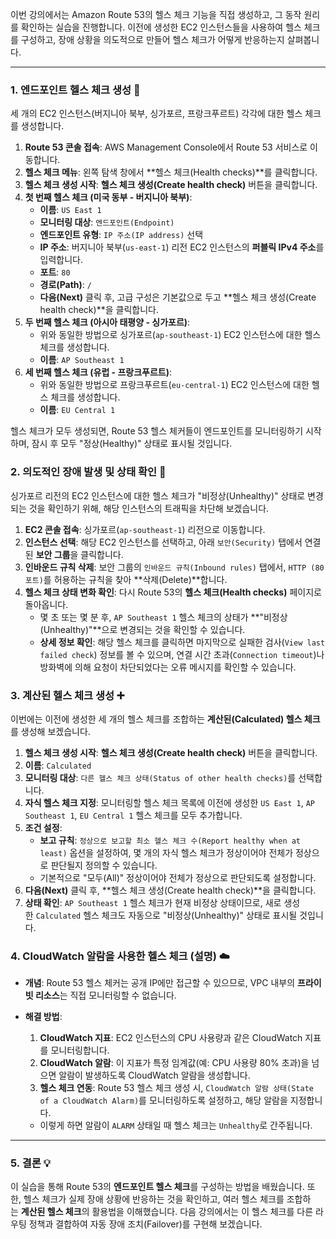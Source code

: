 
이번 강의에서는 Amazon Route 53의 헬스 체크 기능을 직접 생성하고, 그 동작 원리를 확인하는 실습을 진행합니다. 이전에 생성한 EC2 인스턴스들을 사용하여 헬스 체크를 구성하고, 장애 상황을 의도적으로 만들어 헬스 체크가 어떻게 반응하는지 살펴봅니다.

---

### 1. 엔드포인트 헬스 체크 생성 🚀

세 개의 EC2 인스턴스(버지니아 북부, 싱가포르, 프랑크푸르트) 각각에 대한 헬스 체크를 생성합니다.

1. **Route 53 콘솔 접속**: AWS Management Console에서 Route 53 서비스로 이동합니다.
2. **헬스 체크 메뉴**: 왼쪽 탐색 창에서 **헬스 체크(Health checks)**를 클릭합니다.
3. **헬스 체크 생성 시작**: **헬스 체크 생성(Create health check)** 버튼을 클릭합니다.
4. **첫 번째 헬스 체크 (미국 동부 - 버지니아 북부)**:
    - **이름**: `US East 1`
    - **모니터링 대상**: `엔드포인트(Endpoint)`
    - **엔드포인트 유형**: `IP 주소(IP address)` 선택
    - **IP 주소**: 버지니아 북부(`us-east-1`) 리전 EC2 인스턴스의 **퍼블릭 IPv4 주소**를 입력합니다.
    - **포트**: `80`
    - **경로(Path)**: `/`
    - **다음(Next)** 클릭 후, 고급 구성은 기본값으로 두고 **헬스 체크 생성(Create health check)**을 클릭합니다.
5. **두 번째 헬스 체크 (아시아 태평양 - 싱가포르)**:
    - 위와 동일한 방법으로 싱가포르(`ap-southeast-1`) EC2 인스턴스에 대한 헬스 체크를 생성합니다.
    - **이름**: `AP Southeast 1`
6. **세 번째 헬스 체크 (유럽 - 프랑크푸르트)**:
    - 위와 동일한 방법으로 프랑크푸르트(`eu-central-1`) EC2 인스턴스에 대한 헬스 체크를 생성합니다.
    - **이름**: `EU Central 1`

헬스 체크가 모두 생성되면, Route 53 헬스 체커들이 엔드포인트를 모니터링하기 시작하며, 잠시 후 모두 "정상(Healthy)" 상태로 표시될 것입니다.

### 2. 의도적인 장애 발생 및 상태 확인 🚨

싱가포르 리전의 EC2 인스턴스에 대한 헬스 체크가 "비정상(Unhealthy)" 상태로 변경되는 것을 확인하기 위해, 해당 인스턴스의 트래픽을 차단해 보겠습니다.

1. **EC2 콘솔 접속**: 싱가포르(`ap-southeast-1`) 리전으로 이동합니다.
2. **인스턴스 선택**: 해당 EC2 인스턴스를 선택하고, 아래 `보안(Security)` 탭에서 연결된 **보안 그룹**을 클릭합니다.
3. **인바운드 규칙 삭제**: 보안 그룹의 `인바운드 규칙(Inbound rules)` 탭에서, `HTTP (80 포트)`를 허용하는 규칙을 찾아 **삭제(Delete)**합니다.
4. **헬스 체크 상태 변화 확인**: 다시 Route 53의 **헬스 체크(Health checks)** 페이지로 돌아옵니다.
    - 몇 초 또는 몇 분 후, `AP Southeast 1` 헬스 체크의 상태가 **"비정상(Unhealthy)"**으로 변경되는 것을 확인할 수 있습니다.
    - **상세 정보 확인**: 해당 헬스 체크를 클릭하면 마지막으로 실패한 검사(`View last failed check`) 정보를 볼 수 있으며, 연결 시간 초과(`Connection timeout`)나 방화벽에 의해 요청이 차단되었다는 오류 메시지를 확인할 수 있습니다.

### 3. 계산된 헬스 체크 생성 ➕

이번에는 이전에 생성한 세 개의 헬스 체크를 조합하는 **계산된(Calculated) 헬스 체크**를 생성해 보겠습니다.

1. **헬스 체크 생성 시작**: **헬스 체크 생성(Create health check)** 버튼을 클릭합니다.
2. **이름**: `Calculated`
3. **모니터링 대상**: `다른 헬스 체크 상태(Status of other health checks)`를 선택합니다.
4. **자식 헬스 체크 지정**: 모니터링할 헬스 체크 목록에 이전에 생성한 `US East 1`, `AP Southeast 1`, `EU Central 1` 헬스 체크를 모두 추가합니다.
5. **조건 설정**:
    - **보고 규칙**: `정상으로 보고할 최소 헬스 체크 수(Report healthy when at least)` 옵션을 설정하여, 몇 개의 자식 헬스 체크가 정상이어야 전체가 정상으로 판단될지 정의할 수 있습니다.
    - 기본적으로 "모두(All)" 정상이어야 전체가 정상으로 판단되도록 설정합니다.
6. **다음(Next)** 클릭 후, **헬스 체크 생성(Create health check)**을 클릭합니다.
7. **상태 확인**: `AP Southeast 1` 헬스 체크가 현재 비정상 상태이므로, 새로 생성한 `Calculated` 헬스 체크도 자동으로 "비정상(Unhealthy)" 상태로 표시될 것입니다.

### 4. CloudWatch 알람을 사용한 헬스 체크 (설명) ☁️

- **개념**: Route 53 헬스 체커는 공개 IP에만 접근할 수 있으므로, VPC 내부의 **프라이빗 리소스**는 직접 모니터링할 수 없습니다.
- **해결 방법**:
    1. **CloudWatch 지표**: EC2 인스턴스의 CPU 사용량과 같은 CloudWatch 지표를 모니터링합니다.
    2. **CloudWatch 알람**: 이 지표가 특정 임계값(예: CPU 사용량 80% 초과)을 넘으면 알람이 발생하도록 CloudWatch 알람을 생성합니다.
    3. **헬스 체크 연동**: Route 53 헬스 체크 생성 시, `CloudWatch 알람 상태(State of a CloudWatch Alarm)`를 모니터링하도록 설정하고, 해당 알람을 지정합니다.

    - 이렇게 하면 알람이 `ALARM` 상태일 때 헬스 체크는 `Unhealthy`로 간주됩니다.

---

### 5. 결론 💡

이 실습을 통해 Route 53의 **엔드포인트 헬스 체크**를 구성하는 방법을 배웠습니다. 또한, 헬스 체크가 실제 장애 상황에 반응하는 것을 확인하고, 여러 헬스 체크를 조합하는 **계산된 헬스 체크**의 활용법을 이해했습니다. 다음 강의에서는 이 헬스 체크를 다른 라우팅 정책과 결합하여 자동 장애 조치(Failover)를 구현해 보겠습니다.
